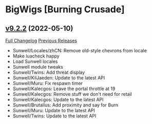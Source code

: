 # BigWigs [Burning Crusade]

## [v9.2.2](https://github.com/BigWigsMods/BigWigs_BurningCrusade/tree/v9.2.2) (2022-05-10)
[Full Changelog](https://github.com/BigWigsMods/BigWigs_BurningCrusade/compare/v9.2.1...v9.2.2) [Previous Releases](https://github.com/BigWigsMods/BigWigs_BurningCrusade/releases)

- Sunwell/Locales/zhCN: Remove old-style chevrons from locale  
- Make luacheck happy  
- Load Sunwell locales  
- Sunwell module tweaks  
- Sunwell/Twins: Add threat display  
- Sunwell/KilJaeden: Update to the latest API  
- Sunwell/Muru: Fix respawn timer  
- Sunwell/Kalecgos: Leave the portal throttle at 19  
- Sunwell/Kalecgos: Remove stuff we don't need for retail  
- Sunwell/Kalecgos: Update to the latest API  
- Sunwell/Brutallus: Add proximity and say for Burn  
- Sunwell/Muru: Update to the latest API  
- Sunwell/Twins: Update to the latest API  
